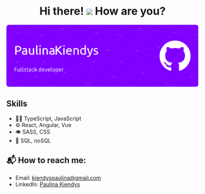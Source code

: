 <h1 align="center">Hi there! <img src="https://raw.githubusercontent.com/MartinHeinz/MartinHeinz/master/wave.gif" width="30px"> How are you?</h1>

![Header](https://github.com/paulinakiendys/paulinakiendys/blob/main/assets/github-header-image.png)

## Skills
- 👨‍💻 TypeScript, JavaScript
- ⚙️ React, Angular, Vue
- 👁️ SASS, CSS
- 💽 SQL, noSQL

## 📬 How to reach me:

- Email: [kiendyspaulina@gmail.com](mailto://kiendyspaulina@gmail.com)
- LinkedIn: [Paulina Kiendys](https://linkedin.com/in/paulina-kiendys)
